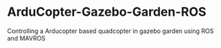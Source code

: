 # ArduCopter-Gazebo-Garden-ROS
Controlling a Arducopter based quadcopter in gazebo garden using ROS and MAVROS
